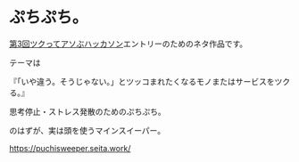 # ぷちぷち。

[第3回ツクってアソぶハッカソン](https://protopedia.net/event/41)エントリーのためのネタ作品です。

テーマは

『「いや違う。そうじゃない。」とツッコまれたくなるモノまたはサービスをツクる。』

思考停止・ストレス発散のためのぷちぷち。

のはずが、実は頭を使うマインスイーパー。

https://puchisweeper.seita.work/
